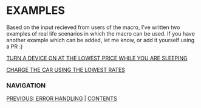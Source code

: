 # EXAMPLES

Based on the input recieved from users of the macro, I've written two examples of real life scenarios in which the macro can be used. If you have another example which can be added, let me know, or add it yourself using a PR :)

[TURN A DEVICE ON AT THE LOWEST PRICE WHILE YOU ARE SLEEPING](6a-dishwasher_overnight.md)

[CHARGE THE CAR USING THE LOWEST RATES](6b-charge_car.md)


### NAVIGATION
[PREVIOUS: ERROR HANDLING](5-error_handling.md) | [CONTENTS](0-how-to.md)